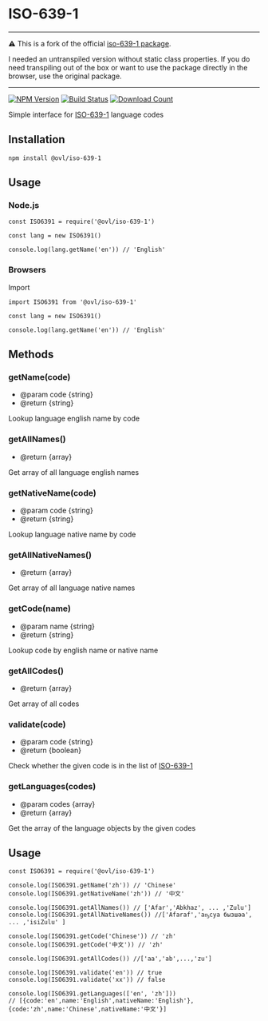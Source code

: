 # ISO-639-1

---

⚠️ This is a fork of the official [iso-639-1 package](https://npmjs.org/package/iso-639-1).

I needed an untranspiled version without static class properties. If you do need transpiling out of the box or want to use the package directly in the browser, use the original package.

---

[![NPM Version][npm-image]][npm-url]
[![Build Status][travis-image]][travis-url]
[![Download Count][download-url]][npm-url]

[travis-image]: https://travis-ci.org/meikidd/iso-639-1.svg?branch=master
[travis-url]: https://travis-ci.org/meikidd/iso-639-1
[npm-image]: https://img.shields.io/npm/v/iso-639-1.svg?style=flat-square
[npm-url]: https://npmjs.org/package/iso-639-1
[download-url]: https://img.shields.io/npm/dt/iso-639-1.svg?style=flat-square

Simple interface for [ISO-639-1](https://en.wikipedia.org/wiki/List_of_ISO_639-1_codes) language codes

## Installation

```
npm install @ovl/iso-639-1
```

## Usage

### Node.js

```
const ISO6391 = require('@ovl/iso-639-1')

const lang = new ISO6391()

console.log(lang.getName('en')) // 'English'
```

### Browsers

Import

```
import ISO6391 from '@ovl/iso-639-1'

const lang = new ISO6391()

console.log(lang.getName('en')) // 'English'
```

## Methods

### getName(code)

- @param code {string}
- @return {string}

Lookup language english name by code

### getAllNames()

- @return {array}

Get array of all language english names

### getNativeName(code)

- @param code {string}
- @return {string}

Lookup language native name by code

### getAllNativeNames()

- @return {array}

Get array of all language native names

### getCode(name)

- @param name {string}
- @return {string}

Lookup code by english name or native name

### getAllCodes()

- @return {array}

Get array of all codes

### validate(code)

- @param code {string}
- @return {boolean}

Check whether the given code is in the list of [ISO-639-1](https://en.wikipedia.org/wiki/List_of_ISO_639-1_codes)

### getLanguages(codes)

- @param codes {array}
- @return {array}

Get the array of the language objects by the given codes

## Usage

```
const ISO6391 = require('@ovl/iso-639-1')

console.log(ISO6391.getName('zh')) // 'Chinese'
console.log(ISO6391.getNativeName('zh')) // '中文'

console.log(ISO6391.getAllNames()) // ['Afar','Abkhaz', ... ,'Zulu']
console.log(ISO6391.getAllNativeNames()) //['Afaraf','аҧсуа бызшәа', ... ,'isiZulu' ]

console.log(ISO6391.getCode('Chinese')) // 'zh'
console.log(ISO6391.getCode('中文')) // 'zh'

console.log(ISO6391.getAllCodes()) //['aa','ab',...,'zu']

console.log(ISO6391.validate('en')) // true
console.log(ISO6391.validate('xx')) // false

console.log(ISO6391.getLanguages(['en', 'zh']))
// [{code:'en',name:'English',nativeName:'English'},{code:'zh',name:'Chinese',nativeName:'中文'}]

```

